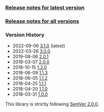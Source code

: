 ### [Release notes for latest version](latest.md)

### [Release notes for all versions](full.md)

### Version History

* 2022-09-06 [3.1.0](3.1.0.md) (latest)
* 2022-03-26 [3.0.0](3.0.0.md)
* 2019-08-06 [2.0.1](2.0.1.md)
* 2019-03-07 [2.0.0](2.0.0.md)
* 2018-10-15 [1.2.0](1.2.0.md)
* 2018-06-09 [1.1.3](1.1.3.md)
* 2018-06-05 [1.1.2](1.1.2.md)
* 2018-04-25 [1.1.1](1.1.1.md)
* 2018-04-20 [1.1.0](1.1.0.md)
* 2018-03-31 [1.0.0](1.0.0.md)


This library is strictly following [SemVer 2.0.0](https://semver.org/spec/v2.0.0.html).